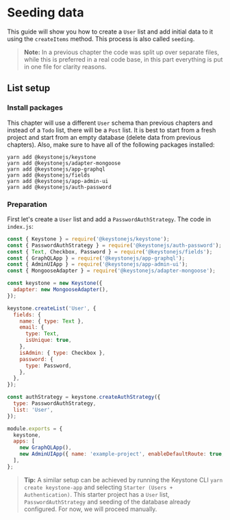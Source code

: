 <!--[meta]
section: tutorials
title: Seeding data
order: 3
[meta]-->

# Seeding data

This guide will show you how to create a `User` list and add initial data to it
using the `createItems` method. This process is also called `seeding`.

> **Note:** In a previous chapter the code was split up over separate files, while this is preferred in a real code base, in this part everything is put in one file for clarity reasons.

## List setup

### Install packages

This chapter will use a different `User` schema than previous chapters and instead
of a `Todo` list, there will be a `Post` list. It is best to start from a fresh
project and start from an empty database (delete data from previous chapters).
Also, make sure to have all of the following packages installed:

```shell allowCopy=false showLanguage=false
yarn add @keystonejs/keystone
yarn add @keystonejs/adapter-mongoose
yarn add @keystonejs/app-graphql
yarn add @keystonejs/fields
yarn add @keystonejs/app-admin-ui
yarn add @keystonejs/auth-password
```

### Preparation

First let's create a `User` list and add a `PasswordAuthStrategy`. The code in `index.js`:

```javascript
const { Keystone } = require('@keystonejs/keystone');
const { PasswordAuthStrategy } = require('@keystonejs/auth-password');
const { Text, Checkbox, Password } = require('@keystonejs/fields');
const { GraphQLApp } = require('@keystonejs/app-graphql');
const { AdminUIApp } = require('@keystonejs/app-admin-ui');
const { MongooseAdapter } = require('@keystonejs/adapter-mongoose');

const keystone = new Keystone({
  adapter: new MongooseAdapter(),
});

keystone.createList('User', {
  fields: {
    name: { type: Text },
    email: {
      type: Text,
      isUnique: true,
    },
    isAdmin: { type: Checkbox },
    password: {
      type: Password,
    },
  },
});

const authStrategy = keystone.createAuthStrategy({
  type: PasswordAuthStrategy,
  list: 'User',
});

module.exports = {
  keystone,
  apps: [
    new GraphQLApp(),
    new AdminUIApp({ name: 'example-project', enableDefaultRoute: true, authStrategy }),
  ],
};
```

> **Tip:** A similar setup can be achieved by running the Keystone CLI `yarn create keystone-app` and selecting `Starter (Users + Authentication)`. This starter project has a `User` list, `PasswordAuthStrategy` and seeding of the database already configured. For now, we will proceed manually.
